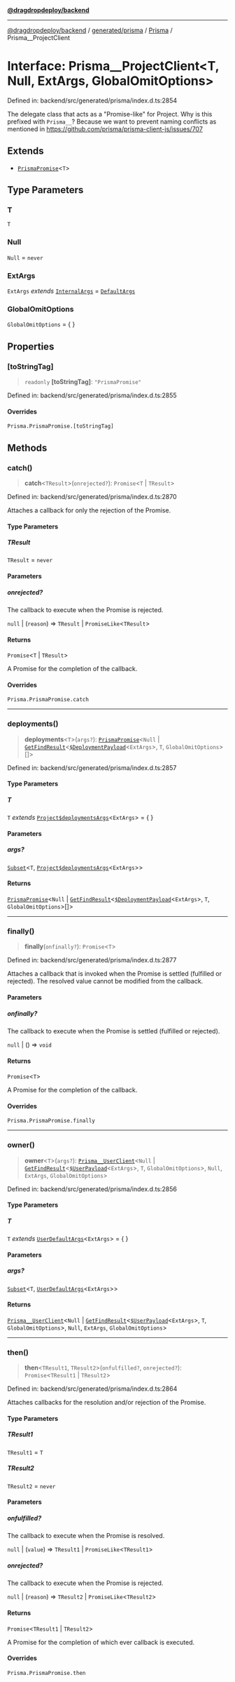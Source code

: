 [**@dragdropdeploy/backend**](../../../../../README.md)

***

[@dragdropdeploy/backend](../../../../../README.md) / [generated/prisma](../../../README.md) / [Prisma](../README.md) / Prisma\_\_ProjectClient

# Interface: Prisma\_\_ProjectClient\<T, Null, ExtArgs, GlobalOmitOptions\>

Defined in: backend/src/generated/prisma/index.d.ts:2854

The delegate class that acts as a "Promise-like" for Project.
Why is this prefixed with `Prisma__`?
Because we want to prevent naming conflicts as mentioned in
https://github.com/prisma/prisma-client-js/issues/707

## Extends

- [`PrismaPromise`](../type-aliases/PrismaPromise.md)\<`T`\>

## Type Parameters

### T

`T`

### Null

`Null` = `never`

### ExtArgs

`ExtArgs` *extends* [`InternalArgs`](../../../runtime/library/type-aliases/InternalArgs.md) = [`DefaultArgs`](../../../runtime/library/type-aliases/DefaultArgs.md)

### GlobalOmitOptions

`GlobalOmitOptions` = \{ \}

## Properties

### \[toStringTag\]

> `readonly` **\[toStringTag\]**: `"PrismaPromise"`

Defined in: backend/src/generated/prisma/index.d.ts:2855

#### Overrides

`Prisma.PrismaPromise.[toStringTag]`

## Methods

### catch()

> **catch**\<`TResult`\>(`onrejected?`): `Promise`\<`T` \| `TResult`\>

Defined in: backend/src/generated/prisma/index.d.ts:2870

Attaches a callback for only the rejection of the Promise.

#### Type Parameters

##### TResult

`TResult` = `never`

#### Parameters

##### onrejected?

The callback to execute when the Promise is rejected.

`null` | (`reason`) => `TResult` \| `PromiseLike`\<`TResult`\>

#### Returns

`Promise`\<`T` \| `TResult`\>

A Promise for the completion of the callback.

#### Overrides

`Prisma.PrismaPromise.catch`

***

### deployments()

> **deployments**\<`T`\>(`args?`): [`PrismaPromise`](../type-aliases/PrismaPromise.md)\<`Null` \| [`GetFindResult`](../../../runtime/library/type-aliases/GetFindResult.md)\<[`$DeploymentPayload`](../type-aliases/$DeploymentPayload.md)\<`ExtArgs`\>, `T`, `GlobalOmitOptions`\>[]\>

Defined in: backend/src/generated/prisma/index.d.ts:2857

#### Type Parameters

##### T

`T` *extends* [`Project$deploymentsArgs`](../type-aliases/Project$deploymentsArgs.md)\<`ExtArgs`\> = \{ \}

#### Parameters

##### args?

[`Subset`](../type-aliases/Subset.md)\<`T`, [`Project$deploymentsArgs`](../type-aliases/Project$deploymentsArgs.md)\<`ExtArgs`\>\>

#### Returns

[`PrismaPromise`](../type-aliases/PrismaPromise.md)\<`Null` \| [`GetFindResult`](../../../runtime/library/type-aliases/GetFindResult.md)\<[`$DeploymentPayload`](../type-aliases/$DeploymentPayload.md)\<`ExtArgs`\>, `T`, `GlobalOmitOptions`\>[]\>

***

### finally()

> **finally**(`onfinally?`): `Promise`\<`T`\>

Defined in: backend/src/generated/prisma/index.d.ts:2877

Attaches a callback that is invoked when the Promise is settled (fulfilled or rejected). The
resolved value cannot be modified from the callback.

#### Parameters

##### onfinally?

The callback to execute when the Promise is settled (fulfilled or rejected).

`null` | () => `void`

#### Returns

`Promise`\<`T`\>

A Promise for the completion of the callback.

#### Overrides

`Prisma.PrismaPromise.finally`

***

### owner()

> **owner**\<`T`\>(`args?`): [`Prisma__UserClient`](Prisma__UserClient.md)\<`Null` \| [`GetFindResult`](../../../runtime/library/type-aliases/GetFindResult.md)\<[`$UserPayload`](../type-aliases/$UserPayload.md)\<`ExtArgs`\>, `T`, `GlobalOmitOptions`\>, `Null`, `ExtArgs`, `GlobalOmitOptions`\>

Defined in: backend/src/generated/prisma/index.d.ts:2856

#### Type Parameters

##### T

`T` *extends* [`UserDefaultArgs`](../type-aliases/UserDefaultArgs.md)\<`ExtArgs`\> = \{ \}

#### Parameters

##### args?

[`Subset`](../type-aliases/Subset.md)\<`T`, [`UserDefaultArgs`](../type-aliases/UserDefaultArgs.md)\<`ExtArgs`\>\>

#### Returns

[`Prisma__UserClient`](Prisma__UserClient.md)\<`Null` \| [`GetFindResult`](../../../runtime/library/type-aliases/GetFindResult.md)\<[`$UserPayload`](../type-aliases/$UserPayload.md)\<`ExtArgs`\>, `T`, `GlobalOmitOptions`\>, `Null`, `ExtArgs`, `GlobalOmitOptions`\>

***

### then()

> **then**\<`TResult1`, `TResult2`\>(`onfulfilled?`, `onrejected?`): `Promise`\<`TResult1` \| `TResult2`\>

Defined in: backend/src/generated/prisma/index.d.ts:2864

Attaches callbacks for the resolution and/or rejection of the Promise.

#### Type Parameters

##### TResult1

`TResult1` = `T`

##### TResult2

`TResult2` = `never`

#### Parameters

##### onfulfilled?

The callback to execute when the Promise is resolved.

`null` | (`value`) => `TResult1` \| `PromiseLike`\<`TResult1`\>

##### onrejected?

The callback to execute when the Promise is rejected.

`null` | (`reason`) => `TResult2` \| `PromiseLike`\<`TResult2`\>

#### Returns

`Promise`\<`TResult1` \| `TResult2`\>

A Promise for the completion of which ever callback is executed.

#### Overrides

`Prisma.PrismaPromise.then`
